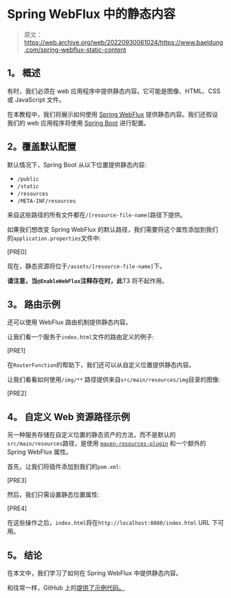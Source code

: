 # Spring WebFlux 中的静态内容

> 原文：<https://web.archive.org/web/20220930061024/https://www.baeldung.com/spring-webflux-static-content>

## **1。** **概述**

有时，我们必须在 web 应用程序中提供静态内容。它可能是图像、HTML、CSS 或 JavaScript 文件。

在本教程中，我们将展示如何使用 [Spring WebFlux](/web/20220626201307/https://www.baeldung.com/spring-webflux) 提供静态内容。我们还假设我们的 web 应用程序将使用 [Spring Boot](/web/20220626201307/https://www.baeldung.com/spring-boot-start) 进行配置。

## **2。覆盖默认配置**

默认情况下，Spring Boot 从以下位置提供静态内容:

*   `/public`
*   `/static`
*   `/resources`
*   `/META-INF/resources`

来自这些路径的所有文件都在`/[resource-file-name]`路径下提供。

如果我们想改变 Spring WebFlux 的默认路径，我们需要将这个属性添加到我们的`application.properties`文件中:

[PRE0]

现在，静态资源将位于`/assets/[resource-file-name]`下。

**请注意，当`@EnableWebFlux`注释存在时，此**T3 将不起作用。

## **3。** **路由示例**

还可以使用 WebFlux 路由机制提供静态内容。

让我们看一个服务于`index.html`文件的路由定义的例子:

[PRE1]

在`RouterFunction`的帮助下，我们还可以从自定义位置提供静态内容。

让我们看看如何使用`/img/**` 路径提供来自`src/main/resources/img`目录的图像:

[PRE2]

## **4。** **自定义 Web 资源路径示例**

另一种服务存储在自定义位置的静态资产的方法，而不是默认的`src/main/resources`路径，是使用 [`maven-resources-plugin`](https://web.archive.org/web/20220626201307/https://search.maven.org/search?q=g:org.apache.maven.plugins%20AND%20a:maven-resources-plugin) 和一个额外的 Spring WebFlux 属性。

首先，让我们将插件添加到我们的`pom.xml`:

[PRE3]

然后，我们只需设置静态位置属性:

[PRE4]

在这些操作之后，`index.html`将在`http://localhost:8080/index.html` URL 下可用。

## **5。** **结论**

在本文中，我们学习了如何在 Spring WebFlux 中提供静态内容。

和往常一样，GitHub 上的[提供了示例代码。](https://web.archive.org/web/20220626201307/https://github.com/eugenp/tutorials/tree/master/spring-5-reactive-modules/spring-5-reactive-2)